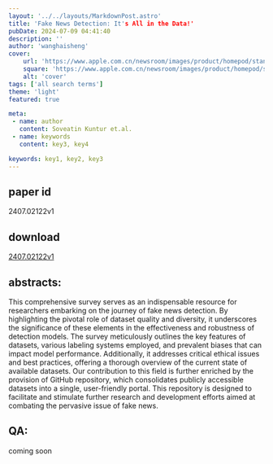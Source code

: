 ```yaml
---
layout: '../../layouts/MarkdownPost.astro'
title: 'Fake News Detection: It's All in the Data!'
pubDate: 2024-07-09 04:41:40
description: ''
author: 'wanghaisheng'
cover:
    url: 'https://www.apple.com.cn/newsroom/images/product/homepod/standard/Apple-HomePod-hero-230118_big.jpg.large_2x.jpg'
    square: 'https://www.apple.com.cn/newsroom/images/product/homepod/standard/Apple-HomePod-hero-230118_big.jpg.large_2x.jpg'
    alt: 'cover'
tags: ['all search terms'] 
theme: 'light'
featured: true

meta:
 - name: author
   content: Soveatin Kuntur et.al.
 - name: keywords
   content: key3, key4

keywords: key1, key2, key3
---
```


## paper id
2407.02122v1
## download
[2407.02122v1](http://arxiv.org/abs/2407.02122v1)
## abstracts:
This comprehensive survey serves as an indispensable resource for researchers embarking on the journey of fake news detection. By highlighting the pivotal role of dataset quality and diversity, it underscores the significance of these elements in the effectiveness and robustness of detection models. The survey meticulously outlines the key features of datasets, various labeling systems employed, and prevalent biases that can impact model performance. Additionally, it addresses critical ethical issues and best practices, offering a thorough overview of the current state of available datasets. Our contribution to this field is further enriched by the provision of GitHub repository, which consolidates publicly accessible datasets into a single, user-friendly portal. This repository is designed to facilitate and stimulate further research and development efforts aimed at combating the pervasive issue of fake news.
## QA:
coming soon
